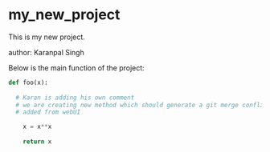 # my_new_project

This is my new project.

author: Karanpal Singh

Below is the main function of the project: 

```python
def foo(x):
    
  # Karan is adding his own comment 
  # we are creating new method which should generate a git merge conflict
  # added from webUI

    x = x**x
    
    return x
```


